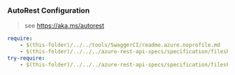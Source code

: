 ### AutoRest Configuration
> see https://aka.ms/autorest

``` yaml
require:
    - $(this-folder)/../../tools/SwaggerCI/readme.azure.noprofile.md
    - $(this-folder)/../../../azure-rest-api-specs/specification/fileshares/resource-manager/readme.md
try-require:
    - $(this-folder)/../../../azure-rest-api-specs/specification/fileshares/resource-manager/readme.powershell.md
```
